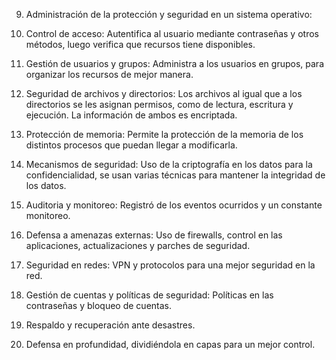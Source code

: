 9. Administración de la protección y seguridad en un sistema operativo:

1. Control de acceso: Autentifica al usuario mediante contraseñas y otros métodos, luego verifica que recursos tiene disponibles.
2. Gestión de usuarios y grupos: Administra a los usuarios en grupos, para organizar los recursos de mejor manera.
3. Seguridad de archivos y directorios: Los archivos al igual que a los directorios se les asignan permisos, como de lectura, escritura y ejecución. La información de ambos es encriptada.
4. Protección de memoria: Permite la protección de la memoria de los distintos procesos que puedan llegar a modificarla.
5. Mecanismos de seguridad: Uso de la criptografía en los datos para la confidencialidad, se usan varias técnicas para mantener la integridad de los datos.
6. Auditoria y monitoreo: Registró de los eventos ocurridos y un constante monitoreo.
7. Defensa a amenazas externas: Uso de firewalls, control en las aplicaciones, actualizaciones y parches de seguridad.
8. Seguridad en redes: VPN y protocolos para una mejor seguridad en la red.
9. Gestión de cuentas y políticas de seguridad: Políticas en las contraseñas y bloqueo de cuentas.
10. Respaldo y recuperación ante desastres.
11. Defensa en profundidad, dividiéndola en capas para un mejor control.
